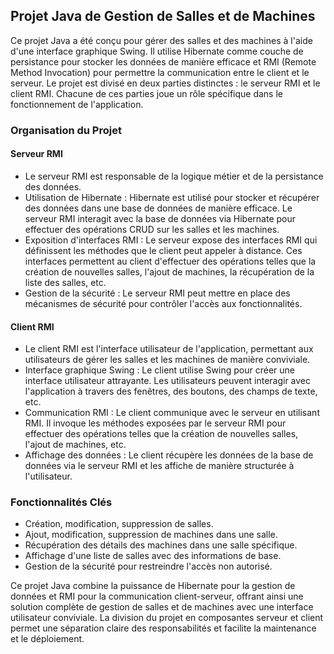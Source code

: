 ## Projet Java de Gestion de Salles et de Machines

Ce projet Java a été conçu pour gérer des salles et des machines à l'aide d'une interface graphique Swing. Il utilise Hibernate comme couche de persistance pour stocker les données de manière efficace et RMI (Remote Method Invocation) pour permettre la communication entre le client et le serveur. Le projet est divisé en deux parties distinctes : le serveur RMI et le client RMI. Chacune de ces parties joue un rôle spécifique dans le fonctionnement de l'application.

### Organisation du Projet

#### Serveur RMI
- Le serveur RMI est responsable de la logique métier et de la persistance des données.
- Utilisation de Hibernate : Hibernate est utilisé pour stocker et récupérer des données dans une base de données de manière efficace. Le serveur RMI interagit avec la base de données via Hibernate pour effectuer des opérations CRUD sur les salles et les machines.
- Exposition d'interfaces RMI : Le serveur expose des interfaces RMI qui définissent les méthodes que le client peut appeler à distance. Ces interfaces permettent au client d'effectuer des opérations telles que la création de nouvelles salles, l'ajout de machines, la récupération de la liste des salles, etc.
- Gestion de la sécurité : Le serveur RMI peut mettre en place des mécanismes de sécurité pour contrôler l'accès aux fonctionnalités.

#### Client RMI
- Le client RMI est l'interface utilisateur de l'application, permettant aux utilisateurs de gérer les salles et les machines de manière conviviale.
- Interface graphique Swing : Le client utilise Swing pour créer une interface utilisateur attrayante. Les utilisateurs peuvent interagir avec l'application à travers des fenêtres, des boutons, des champs de texte, etc.
- Communication RMI : Le client communique avec le serveur en utilisant RMI. Il invoque les méthodes exposées par le serveur RMI pour effectuer des opérations telles que la création de nouvelles salles, l'ajout de machines, etc.
- Affichage des données : Le client récupère les données de la base de données via le serveur RMI et les affiche de manière structurée à l'utilisateur.

### Fonctionnalités Clés
- Création, modification, suppression de salles.
- Ajout, modification, suppression de machines dans une salle.
- Récupération des détails des machines dans une salle spécifique.
- Affichage d'une liste de salles avec des informations de base.
- Gestion de la sécurité pour restreindre l'accès non autorisé.

Ce projet Java combine la puissance de Hibernate pour la gestion de données et RMI pour la communication client-serveur, offrant ainsi une solution complète de gestion de salles et de machines avec une interface utilisateur conviviale. La division du projet en composantes serveur et client permet une séparation claire des responsabilités et facilite la maintenance et le déploiement.

